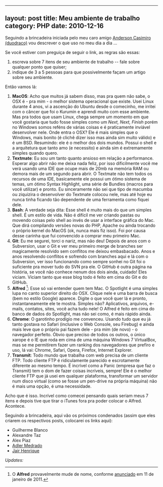 ---
layout: post
title: Meu ambiente de trabalho
category: PHP
date: 2010-12-16
----

Seguindo a brincadeira iniciada pelo meu caro amigo [Anderson Casimiro (duodraco)][1]
vou descrever o que uso no meu dia a dia ...

Se você estiver com preguiça de seguir o link, as regras são essas:

1.  escreva sobre 7 itens de seu ambiente de trabalho -- fale sobre
    qualquer ponto que quiser;
2.  indique de 3 a 5 pessoas para que possivelmente façam um artigo
    sobre seu ambiente.

Então vamos lá:

1.  **MacOS**: Acho que muitos já sabem disso, mas pra quem não sabe, o
    OSX é - pra mim - o melhor sistema operacional que existe. Usei
    Linux durante 4 anos, vi a ascenção do Ubuntu desde o comecinho, me
    irritei com o câncer que foi o Kurumin e aprendi muito com esse
    ambiente. Mas pra todos que usam Linux, chega sempre um momento em
    que você gostaria que tudo fosse simples como um *Next, Next,
    Finish* porém no Windows somos reféns de várias coisas e é
    praticamente inviável desenvolver nele. Onde entra o OSX? Ele é mais
    simples que o Windows, mais bonito (é clichê dizer isso mas ainda
    sim muito válido) e é um BSD. Resumindo: ele é o melhor dos dois
    mundos. Possui o shell e a arquitetura que tanto amo (e necessito) e
    ainda sim é extremamente simples quando quero.
2.  **Textmate**: Eu sou um tanto quanto ansioso em relação a
    performance. Esperar algo abrir não me deixa nada feliz, por isso
    dificilmente você me verá usando uma IDE que ocupe mais de 20mb na
    memória RAM ou demora mais de um segundo para abrir. O Textmate não
    tem todos os recursos de uma IDE, basicamente ele possui um ótimo
    sistema de temas, um ótimo Syntax Highlight, uma série de Bundles
    (macros para você utilizar) e pronto. Eu sinceramente não sei que
    tipo de macumba ou ziquizira o desenvolver do Textmate colocou nele,
    mas até hoje eu nunca tinha ficando tão dependente de uma ferramenta
    como fiquei dele.
3.  **Bash**: A verdade seja dita: Esse shell é muito mais do que um
    simples shell. É um estilo de vida. Não é difícil me ver criando
    pastas ou movendo coisas pelo shell ao invés de usar a interface
    gráfica do Mac. Que dirá compilando versões novas do PHP, Apache ou
    ainda trocando o próprio kernel do MacOS (ok, nunca mais fiz isso).
    Foi por causa desse carinha que fui convencido a comprar meu
    primeiro Mac.
4.  **Git**: Eu me segurei, torci o nariz, mas não deu! Depois de anos
    com o Subversion, usar o Git e ver meu primeiro merge de branches
    ser magicamente resolvido sem conflitos me deixou embasbacado. Anos
    e anos resolvendo conflitos e sofrendo com branches aqui e lá com o
    Subversion, ver isso funcionando como sempre sonhei no Git foi o
    suficiente pra mover tudo do SVN pra ele. O GitHub é outra página na
    história, se você não conhece nenum dos dois ainda, cuidado! Eles
    viciam. Viciam tanto que esse blog todo é feito em cima do Git e do
    GitHub.
5.  **Alfred** [^1]: Esse só vai entender quem tem Mac. O Spotlight é
    uma simples lupa no canto superior direito do OSX. Clique nele e uma
    barra de busca (bem no estilo Google) aparece. Digite o que você
    quer lá e pronto, instantaneamente ele te mostra. Simples não?
    Aplicativos, arquivos, e-mails, contatos, sites, você acha tudo
    nele! O Alfred é feito em cima do banco de dados do Spotlight, mas
    não sei como, é mais rápido ainda.
6.  **Chrome**: O garotinho prodígio me convenceu. Usando tudo que eu já
    tanto gostava no Safari (inclusive o Web Console, seu Firebug) e
    ainda mais leve que o próprio pai fazem dele - pra mim (de novo) - o
    navegador perfeito. Óbvio que preciso de todos os outros, o único
    xarope é o IE que roda em cima de uma máquina Windows 7 VirtualBox,
    mas se me permitirem fazer um ranking dos navegadores que prefiro e
    uso, lá vai: Chrome, Safari, Opera, Firefox, Internet Explorer.
7.  **Transmit**: Todo mundo que trabalha com web precisa de um cliente
    FTP. Todo cliente FTP é ridiculamente parecido e escrotamente
    diferente ao mesmo tempo. É incrível como a Panic (empresa que faz o
    Transmit) tem o dom de fazer coisas incríveis, sempre! Ele é o
    melhor cliente FTP que já usei em qualquer plataforma, transformar
    um servidor num disco virtual (como se fosse um pen-drive na própria
    máquina) não é mais uma opção, é uma necessidade.

Acho que é isso. Incrível como comecei pensando quais seriam meus 7
itens e depois tive que tirar o iTunes fora pra poder colocar o Alfred.
Acontece.

Seguindo a brincadeira, aqui vão os próximos condenados (assim que eles
criarem os respectivos posts, colocarei os links aqui):

-   Guilherme Blanco
-   Alexandre Taz
-   Alex Piaz
-   [Adler Medrado][2]
-   [Jair
    Henrique][3]

*Updates:*

[^1]: O **Alfred** provavelmente mude de nome, conforme
    [anunciado](http://hudson-labs.org/content/hudsons-future) em 11 de
    janeiro de 2011.

[1]: http://web.archive.org/web/20130114230111/http://duodra.co/post/seu-ambiente-de-trabalho-em-7-itens/
[2]: http://web.archive.org/web/20111219153432/http://blog.adlermedrado.com.br:80/ 
[3]: http://web.archive.org/web/20120321031000/http://www.jairhenrique.com:80/2010/12/meu-ambiente-de-trabalho/
